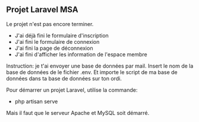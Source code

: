 
## Projet Laravel MSA

Le projet n'est pas encore terminer.
- J'ai déjà fini le formulaire d'inscription
- J'ai fini le formulaire de connexion
- J'ai fini la page de déconnexion
- J'ai fini d'afficher les information de l'espace membre

Instruction: je t'ai envoyer une base de données par mail. Insert le nom de la base de données de le fichier .env.
Et importe le script de ma base de données dans ta base de données sur ton ordi.

Pour démarrer un projet Laravel, utilise la commande: 
- php artisan serve

Mais il faut que le serveur Apache et MySQL soit démarré.
